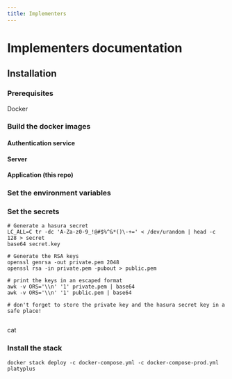 ```yaml
---
title: Implementers
---
```


# Implementers documentation

## Installation

### Prerequisites

Docker

### Build the docker images

#### Authentication service

#### Server

#### Application (this repo)

### Set the environment variables

### Set the secrets

```
# Generate a hasura secret
LC_ALL=C tr -dc 'A-Za-z0-9_!@#$%^&*()\-+=' < /dev/urandom | head -c 128 > secret
base64 secret.key

# Generate the RSA keys
openssl genrsa -out private.pem 2048
openssl rsa -in private.pem -pubout > public.pem

# print the keys in an escaped format
awk -v ORS='\\n' '1' private.pem | base64
awk -v ORS='\\n' '1' public.pem | base64

# don't forget to store the private key and the hasura secret key in a safe place!


```

cat

### Install the stack

```
docker stack deploy -c docker-compose.yml -c docker-compose-prod.yml platyplus
```
